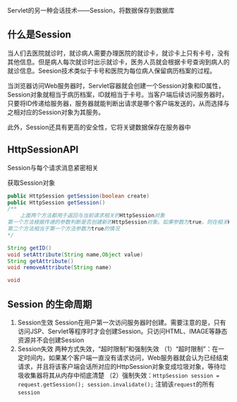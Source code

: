 Servlet的另一种会话技术——Session，将数据保存到数据库

## 什么是Session

当人们去医院就诊时，就诊病人需要办理医院的就诊卡，就诊卡上只有卡号，没有其他信息。但是病人每次就诊时出示就诊卡，医务人员就会根据卡号查询到病人的就诊信息。Seesion技术类似于卡号和医院为每位病人保留病历档案的过程。

当浏览器访问Web服务器时，Servlet容器就会创建一个Session对象和ID属性，Session对象就相当于病历档案，ID就相当于卡号。当客户端后续访问服务器时，只要将ID传递给服务器，服务器就能判断出请求是哪个客户端发送的，从而选择与之相对应的Session对象为其服务。

此外，Session还具有更高的安全性，它将关键数据保存在服务器中

## HttpSessionAPI

Session与每个请求消息紧密相关

获取Session对象

```java
public HttpSession getSession(boolean create)
public HttpSession getSession()
/**
    上面两个方法都用于返回与当前请求相关的HttpSession对象
第一个方法根据传递的参数判断是否创建新的HttpSession对象。如果参数为true，则在相关HttpSession不存在时创建并返回新的HttpSession对象，否则不创建新的HttpSession对象，而是返回null
第二个方法相当于第一个方法参数为true的情况
*/
```

```java
String getID()
void setAttribute(String name,Object value)
String getAttribute()
void removeAttribute(String name)

void 
```

## Session 的生命周期

1. Session生效
   Session在用户第一次访问服务器时创建。需要注意的是，只有访问JSP、Servlet等程序时才会创建Session。只访问HTML、IMAGE等静态资源并不会创建Session
2. Session失效
   两种方式失效，“超时限制”和强制失效
   （1）“超时限制”：在一定时间内，如果某个客户端一直没有请求访问，Web服务器就会认为已经结束请求，并且将该客户端会话所对应的HttpSession对象变成垃圾对象，等待垃圾收集器将其从内存中彻底清楚
   （2）强制失效：`HttpSession session = request.getSession(); session.invalidate();`
   注销该`request`的所有`session`
